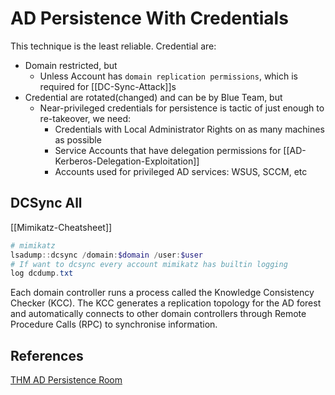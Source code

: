 # AD Persistence With Credentials

This technique is the least reliable. Credential are:
- Domain restricted, but
	- Unless Account has `domain replication permissions`, which is required for [[DC-Sync-Attack]]s
- Credential are rotated(changed) and can be by Blue Team, but
	- Near-privileged credentials for persistence is tactic of just enough to re-takeover, we need:
		- Credentials with Local Administrator Rights on as many machines as possible
		- Service Accounts that have delegation permissions for [[AD-Kerberos-Delegation-Exploitation]]
		- Accounts used for privileged AD services: WSUS, SCCM, etc   

## DCSync All

[[Mimikatz-Cheatsheet]]
```powershell
# mimikatz
lsadump::dcsync /domain:$domain /user:$user
# If want to dcsync every account mimikatz has builtin logging 
log dcdump.txt
```

Each domain controller runs a process called the Knowledge Consistency Checker (KCC). The KCC generates a replication topology for the AD forest and automatically connects to other domain controllers through Remote Procedure Calls (RPC) to synchronise information.

## References

[THM AD Persistence Room](https://tryhackme.com/room/persistingad)